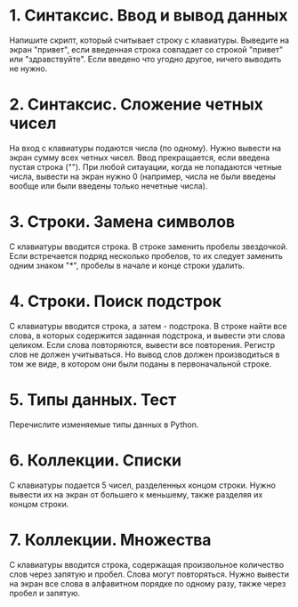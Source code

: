 # 1. Синтаксис. Ввод и вывод данных

Напишите скрипт, который считывает строку с клавиатуры. Выведите на экран "привет", если введенная строка совпадает со строкой "привет" или "здравствуйте". Если введено что угодно другое, ничего выводить не нужно.

# 2. Синтаксис. Сложение четных чисел

На вход с клавиатуры подаются числа (по одному). Нужно вывести на экран сумму всех четных чисел. Ввод прекращается, если введена пустая строка (""). При любой ситауации, когда не попадаются четные числа, вывести на экран нужно 0 (например, числа не были введены вообще или были введены только нечетные числа).

# 3. Строки. Замена символов

С клавиатуры вводится строка. В строке заменить пробелы звездочкой. Если встречается подряд несколько пробелов, то их следует заменить одним знаком "*", пробелы в начале и конце строки удалить.

# 4. Строки. Поиск подстрок

С клавиатуры вводится строка, а затем - подстрока. В строке найти все слова, в которых содержится заданная подстрока, и вывести эти слова целиком. Если слова повторяются, вывести все повторения. Регистр слов не должен учитываться. Но вывод слов должен производиться в том же виде, в котором они были поданы в первоначальной строке.

# 5. Типы данных. Тест

Перечислите изменяемые типы данных в Python.

# 6. Коллекции. Списки

С клавиатуры подается 5 чисел, разделенных концом строки. Нужно вывести их на экран от большего к меньшему, также разделяя их концом строки.

# 7. Коллекции. Множества

С клавиатуры вводится строка, содержащая произвольное количество слов через запятую и пробел. Слова могут повторяться. Нужно вывести на экран все слова в алфавитном порядке по одному разу, также через пробел и запятую.